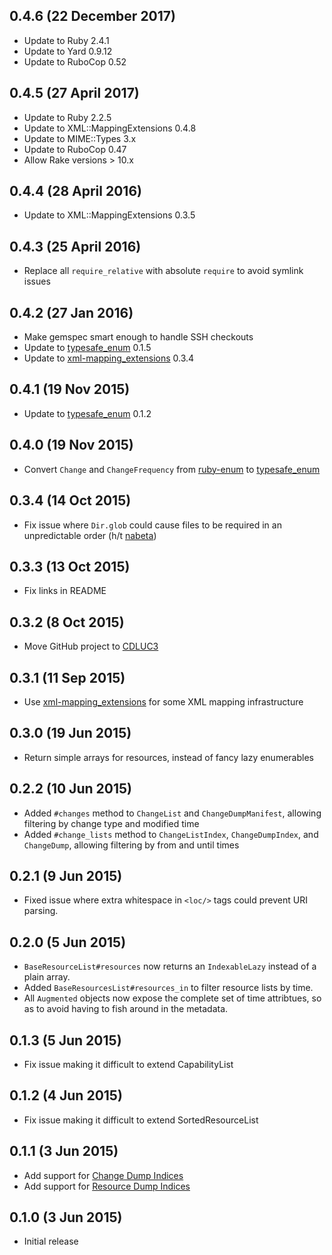 ## 0.4.6 (22 December 2017)

- Update to Ruby 2.4.1
- Update to Yard 0.9.12
- Update to RuboCop 0.52

## 0.4.5 (27 April 2017)

- Update to Ruby 2.2.5
- Update to XML::MappingExtensions 0.4.8
- Update to MIME::Types 3.x
- Update to RuboCop 0.47
- Allow Rake versions > 10.x

## 0.4.4 (28 April 2016)

- Update to XML::MappingExtensions 0.3.5

## 0.4.3 (25 April 2016)

- Replace all `require_relative` with absolute `require` to avoid symlink issues

## 0.4.2 (27 Jan 2016)

- Make gemspec smart enough to handle SSH checkouts
- Update to [typesafe_enum](https://github.com/dmolesUC3/typesafe_enum) 0.1.5
- Update to [xml-mapping_extensions](https://github.com/dmolesUC3/xml-mapping_extensions) 0.3.4

## 0.4.1 (19 Nov 2015)

- Update to [typesafe_enum](https://github.com/dmolesUC3/typesafe_enum) 0.1.2

## 0.4.0 (19 Nov 2015)

- Convert `Change` and `ChangeFrequency` from [ruby-enum](https://github.com/dblock/ruby-enum/) to
  [typesafe_enum](https://github.com/dmolesUC3/typesafe_enum)

## 0.3.4 (14 Oct 2015)

- Fix issue where `Dir.glob` could cause files to be required in an unpredictable order (h/t [nabeta](https://github.com/CDLUC3/resync/pull/1))

## 0.3.3 (13 Oct 2015)

- Fix links in README

## 0.3.2 (8 Oct 2015)

- Move GitHub project to [CDLUC3](https://github.com/CDLUC3/)

## 0.3.1 (11 Sep 2015)

- Use [xml-mapping_extensions](https://github.com/dmolesUC3/xml-mapping_extensions) for some XML mapping infrastructure

## 0.3.0 (19 Jun 2015)

- Return simple arrays for resources, instead of fancy lazy enumerables

## 0.2.2 (10 Jun 2015)

- Added `#changes` method to `ChangeList` and `ChangeDumpManifest`, allowing filtering by change type and modified time
- Added `#change_lists` method to `ChangeListIndex`, `ChangeDumpIndex`, and `ChangeDump`, allowing filtering by from and until times

## 0.2.1 (9 Jun 2015)

- Fixed issue where extra whitespace in `<loc/>` tags could prevent URI parsing.

## 0.2.0 (5 Jun 2015)

- `BaseResourceList#resources` now returns an `IndexableLazy` instead of a plain array.
- Added `BaseResourcesList#resources_in` to filter resource lists by time. 
- All `Augmented` objects now expose the complete set of time attribtues, so as to avoid having to fish around in the metadata.

## 0.1.3 (5 Jun 2015)

- Fix issue making it difficult to extend CapabilityList

## 0.1.2 (4 Jun 2015)

- Fix issue making it difficult to extend SortedResourceList

## 0.1.1 (3 Jun 2015)

- Add support for [Change Dump Indices](http://www.openarchives.org/rs/1.0/resourcesync#ChangeDumpIndex)
- Add support for [Resource Dump Indices](http://www.openarchives.org/rs/1.0/resourcesync#ResourceDumpIndex)

## 0.1.0 (3 Jun 2015)

- Initial release
